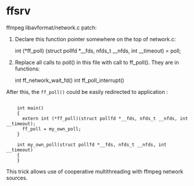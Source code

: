 # ffsrv


ffmpeg libavformat/network.c patch:

1) Declare this function pointer somewhere on the top of network.c:   

	int (*ff_poll) (struct pollfd *__fds, nfds_t __nfds, int __timeout) = poll;
	
2) Replace all calls to poll() in this file with call to ff_poll().
They are in functions:

    int ff_network_wait_fd()
    int ff_poll_interrupt()
    
After this, the `ff_poll()` could be easily redirected to application :

```

    int main()
    {
      extern int (*ff_poll)(struct pollfd *__fds, nfds_t __nfds, int __timeout);
      ff_poll = my_own_poll;
    }
    
    int my_own_poll(struct pollfd *__fds, nfds_t __nfds, int __timeout)
    {
    }
```

This trick allows use of cooperative multithreading with ffmpeg network sources.
